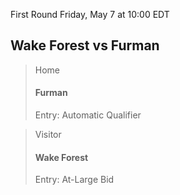 First Round
Friday, May 7 at 10:00 EDT
## Wake Forest vs Furman

> Home
> #### Furman
> Entry: Automatic Qualifier

> Visitor
> #### Wake Forest
> Entry: At-Large Bid
